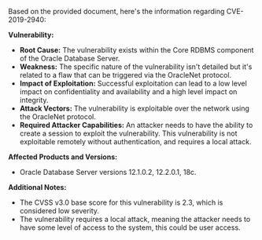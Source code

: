 Based on the provided document, here's the information regarding CVE-2019-2940:

**Vulnerability:**
- **Root Cause:** The vulnerability exists within the Core RDBMS component of the Oracle Database Server.
- **Weakness:** The specific nature of the vulnerability isn't detailed but it's related to a flaw that can be triggered via the OracleNet protocol.
- **Impact of Exploitation:** Successful exploitation can lead to a low level impact on confidentiality and availability and a high level impact on integrity.
- **Attack Vectors:** The vulnerability is exploitable over the network using the OracleNet protocol.
- **Required Attacker Capabilities:** An attacker needs to have the ability to create a session to exploit the vulnerability. This vulnerability is not exploitable remotely without authentication, and requires a local attack.

**Affected Products and Versions:**
- Oracle Database Server versions 12.1.0.2, 12.2.0.1, 18c.

**Additional Notes:**
- The CVSS v3.0 base score for this vulnerability is 2.3, which is considered low severity.
- The vulnerability requires a local attack, meaning the attacker needs to have some level of access to the system, this could be user access.